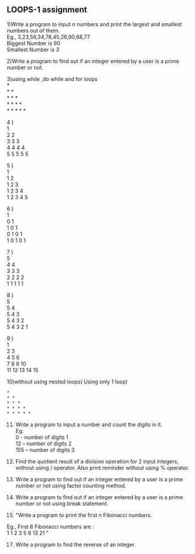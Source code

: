 ## LOOPS-1 assignment  

1)Write a program to input n numbers and print the largest and smallest numbers out of them.  
Eg., 3,23,56,34,78,45,26,90,68,77  
Biggest Number is 90  
Smallest Number is 3  
   
2)Write a program to find out if an integer entered by a user is a prime number or not.  

3)using while ,do while and for loops     
    *  
    * *  
    * * *  
    * * * *  
    * * * * *

4 )   
   1  
   2 2  
   3 3 3  
   4 4 4 4  
   5 5 5 5 5    

5 )  
  1  
  1 2  
  1 2 3  
  1 2 3 4  
  1 2 3 4 5    

6 )      
  1  
  0 1  
  1 0 1  
  0 1 0 1  
  1 0 1 0 1      

7 )     
  5  
  4 4  
  3 3 3  
  2 2 2 2  
  1 1 1 1 1    

8 )   
  5  
  5 4  
  5 4 3  
  5 4 3 2  
  5 4 3 2 1    

9 )   
  1  
  2    3  
  4    5   6  
  7    8   9    10  
  11   12  13   14  15    
  
10)without using nested loops( Using only 1 loop)  
 
    *  
    * *  
    * * *  
    * * * *  
    * * * * *   
11) Write a program to input a number and count the digits in it.  
Eg.   
0 - number of digits 1  
12 – number of digits 2  
155 – number of digits 3  

12) Find the quotient result of a division operation for 2 input integers, without using / operator. Also print reminder without using % operator.  

14) Write a program to find out if an integer entered by a user is a prime number or not using factor counting method.  

15) Write a program to find out if an integer entered by a user is a prime number or not using break statement.  

16) "Write a program to print the first n Fibonacci numbers.  
 
Eg., First 8 Fibonacci numbers are :  
1  1  2  3  5  8  13  21 "  
  
17) Write a program to find the reverse of an integer.  
